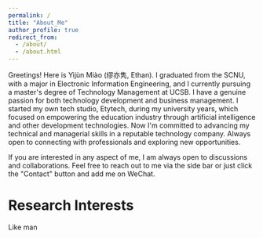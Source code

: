```yaml
---
permalink: /
title: "About_Me"
author_profile: true
redirect_from: 
  - /about/
  - /about.html
---
```


Greetings! Here is Yìjùn Miào (缪亦隽, Ethan). I graduated from the SCNU, with a major in Electronic Information Engineering, and I currently pursuing a master's degree of Technology Management at UCSB. I have a genuine passion for both technology development and business management. I started my own tech studio, Etytech, during my university years, which focused on empowering the education industry through artificial intelligence and other development technologies. Now I'm committed to advancing my technical and managerial skills in a reputable technology company. Always open to connecting with professionals and exploring new opportunities.

If you are interested in any aspect of me, I am always open to discussions and collaborations. Feel free to reach out to me via the side bar or just click the "Contact" button and add me on WeChat.



Research Interests
======
Like man

